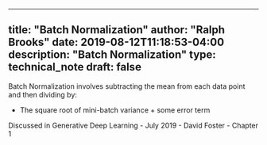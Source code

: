 
---
title: "Batch Normalization"
author: "Ralph Brooks"
date: 2019-08-12T11:18:53-04:00
description: "Batch Normalization"
type: technical_note
draft: false
---

Batch Normalization involves subtracting the mean from each data point and then dividing by:

* The square root of mini-batch variance + some error term

Discussed in Generative Deep Learning - July 2019 - David Foster - Chapter 1


